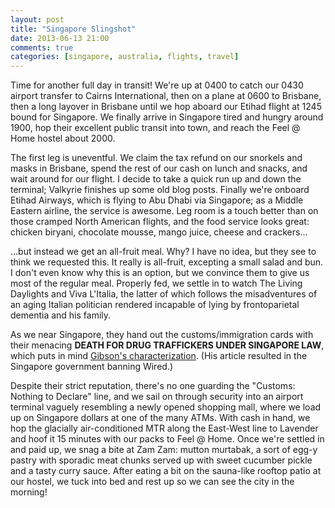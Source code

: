 ```yaml
---
layout: post
title: "Singapore Slingshot"
date: 2013-06-13 21:00
comments: true
categories: [singapore, australia, flights, travel]
---
```


Time for another full day in transit! We're up at 0400 to catch our 0430
airport transfer to Cairns International, then on a plane at 0600 to
Brisbane, then a long layover in Brisbane until we hop aboard our Etihad
flight at 1245 bound for Singapore. We finally arrive in Singapore tired and
hungry around 1900, hop their excellent public transit into town, and reach
the Feel @ Home hostel about 2000.

The first leg is uneventful. We claim the tax refund on our snorkels and
masks in Brisbane, spend the rest of our cash on lunch and snacks, and wait
around for our flight. I decide to take a quick run up and down the terminal;
Valkyrie finishes up some old blog posts. Finally we're onboard Etihad Airways,
which is flying to Abu Dhabi via Singapore; as a Middle Eastern airline, the
service is awesome. Leg room is a touch better than on those cramped North
American flights, and the food service looks great: chicken biryani, chocolate
mousse, mango juice, cheese and crackers...

...but instead we get an all-fruit meal. Why? I have no idea, but they see
to think we requested this. It really is all-fruit, excepting a small salad and
bun. I don't even know why this is an option, but we convince them to give us
most of the regular meal. Properly fed, we settle in to watch The Living
Daylights and Viva L'Italia, the latter of which follows the misadventures of
an aging Italian politician rendered incapable of lying by frontoparietal
dementia and his family.

As we near Singapore, they hand out the customs/immigration cards with their
menacing **DEATH FOR DRUG TRAFFICKERS UNDER SINGAPORE LAW**, which puts
in mind [Gibson's characterization](http://www.wired.com/wired/archive/1.04/gibson_pr.html).
(His article resulted in the Singapore government banning Wired.)

Despite their strict reputation, there's no one guarding the "Customs:
Nothing to Declare" line, and we sail on through security into an airport
terminal vaguely resembling a newly opened shopping mall, where we load up
on Singapore dollars at one of the many ATMs. With cash in hand, we hop the
glacially air-conditioned MTR along the East-West line to Lavender and hoof
it 15 minutes with our packs to Feel @ Home. Once we're settled in and paid
up, we snag a bite at Zam Zam: mutton murtabak, a sort of egg-y pastry with
sporadic meat chunks served up with sweet cucumber pickle and a tasty curry
sauce. After eating a bit on the sauna-like rooftop patio at our hostel, we
tuck into bed and rest up so we can see the city in the morning!
